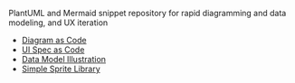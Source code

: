 PlantUML and Mermaid snippet repository for rapid diagramming and data modeling, and UX iteration


* [Diagram as Code](./dac.md)
* [UI Spec as Code](./salt.md)
* [Data Model Illustration](model.md)
* [Simple Sprite Library](./sprites.md)


